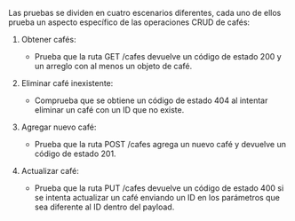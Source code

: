 Las pruebas se dividen en cuatro escenarios diferentes, cada uno de ellos prueba un aspecto específico de las operaciones CRUD de cafés:

  1. Obtener cafés:

     * Prueba que la ruta GET /cafes devuelve un código de estado 200 y un arreglo con al menos un objeto de café.

  2. Eliminar café inexistente:

     * Comprueba que se obtiene un código de estado 404 al intentar eliminar un café con un ID que no existe.

  4. Agregar nuevo café:

     * Prueba que la ruta POST /cafes agrega un nuevo café y devuelve un código de estado 201.

  5. Actualizar café:

     * Prueba que la ruta PUT /cafes devuelve un código de estado 400 si se intenta actualizar un café enviando un ID en los parámetros que sea diferente al ID dentro del payload.

